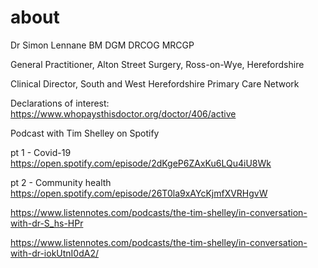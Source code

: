 # about
Dr Simon Lennane
BM DGM DRCOG MRCGP

General Practitioner, Alton Street Surgery, Ross-on-Wye, Herefordshire

Clinical Director, South and West Herefordshire Primary Care Network


Declarations of interest:
https://www.whopaysthisdoctor.org/doctor/406/active


Podcast with Tim Shelley
on Spotify

pt 1 - Covid-19
https://open.spotify.com/episode/2dKgeP6ZAxKu6LQu4iU8Wk

pt 2 - Community health
https://open.spotify.com/episode/26T0la9xAYcKjmfXVRHgvW

https://www.listennotes.com/podcasts/the-tim-shelley/in-conversation-with-dr-S_hs-HPr

https://www.listennotes.com/podcasts/the-tim-shelley/in-conversation-with-dr-iokUtnI0dA2/
